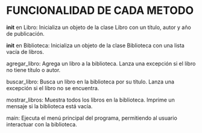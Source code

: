 # FUNCIONALIDAD DE CADA METODO

 __init__ en Libro: Inicializa un objeto de la clase Libro con un título, autor y año de publicación.
 
__init__ en Biblioteca: Inicializa un objeto de la clase Biblioteca con una lista vacía de libros.

agregar_libro: Agrega un libro a la biblioteca. Lanza una excepción si el libro no tiene título o autor.

buscar_libro: Busca un libro en la biblioteca por su título. Lanza una excepción si el libro no se encuentra.

mostrar_libros: Muestra todos los libros en la biblioteca. Imprime un mensaje si la biblioteca está vacía.

main: Ejecuta el menú principal del programa, permitiendo al usuario interactuar con la biblioteca.
